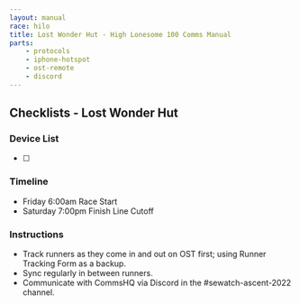 ```yaml
---
layout: manual
race: hilo
title: Lost Wonder Hut - High Lonesome 100 Comms Manual
parts:
    - protocols
    - iphone-hotspot
    - ost-remote
    - discord
---
```


## Checklists - Lost Wonder Hut

### Device List
- [ ]


### Timeline

- Friday 6:00am Race Start
- Saturday 7:00pm Finish Line Cutoff

### Instructions

- Track runners as they come in and out on OST first; using Runner Tracking Form as a backup.
- Sync regularly in between runners.
- Communicate with CommsHQ via Discord in the #sewatch-ascent-2022 channel.
